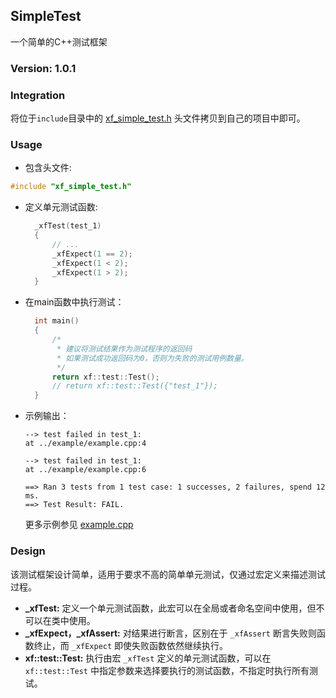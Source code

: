 ## SimpleTest
一个简单的C++测试框架

### Version: 1.0.1

### Integration
将位于`include`目录中的 [xf_simple_test.h](include/xf_simple_test.h) 头文件拷贝到自己的项目中即可。

### Usage
* 包含头文件:
```C++
#include "xf_simple_test.h"
```
* 定义单元测试函数:
  ```c++
    _xfTest(test_1)
    {
        // ...
        _xfExpect(1 == 2);
        _xfExpect(1 < 2);
        _xfExpect(1 > 2);
    }
  ```
* 在main函数中执行测试：
  ```c++
    int main()
    {
	    /*
		 * 建议将测试结果作为测试程序的返回码
		 * 如果测试成功返回码为0，否则为失败的测试用例数量。
		 */
        return xf::test::Test();
        // return xf::test::Test({"test_1"});
    }
  ```
* 示例输出：
  ```text
  --> test failed in test_1:
  at ../example/example.cpp:4

  --> test failed in test_1:
  at ../example/example.cpp:6

  ==> Ran 3 tests from 1 test case: 1 successes, 2 failures, spend 12 ms.
  ==> Test Result: FAIL.
  ```
  更多示例参见 [example.cpp](example/example.cpp)

### Design
该测试框架设计简单，适用于要求不高的简单单元测试，仅通过宏定义来描述测试过程。

* **_xfTest:** 定义一个单元测试函数，此宏可以在全局或者命名空间中使用，但不可以在类中使用。
* **_xfExpect，_xfAssert:** 对结果进行断言，区别在于 `_xfAssert` 断言失败则函数终止，而 `_xfExpect` 即使失败函数依然继续执行。
* **xf::test::Test:** 执行由宏 `_xfTest` 定义的单元测试函数，可以在 `xf::test::Test` 中指定参数来选择要执行的测试函数，不指定时执行所有测试。

